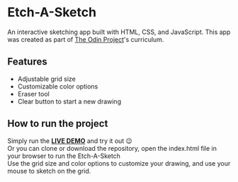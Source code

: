 # Etch-A-Sketch
An interactive sketching app built with HTML, CSS, and JavaScript. This app was created as part of [The Odin Project](https://www.theodinproject.com/)'s curriculum.
## Features
* Adjustable grid size  
* Customizable color options  
* Eraser tool  
* Clear button to start a new drawing  
## How to run the project
Simply run the [**LIVE DEMO**](https://tdmgebrisvilis.github.io/etch-a-sketch) and try it out :wink:  
Or you can clone or download the repository, open the index.html file in your browser to run the Etch-A-Sketch  
Use the grid size and color options to customize your drawing, and use your mouse to sketch on the grid.